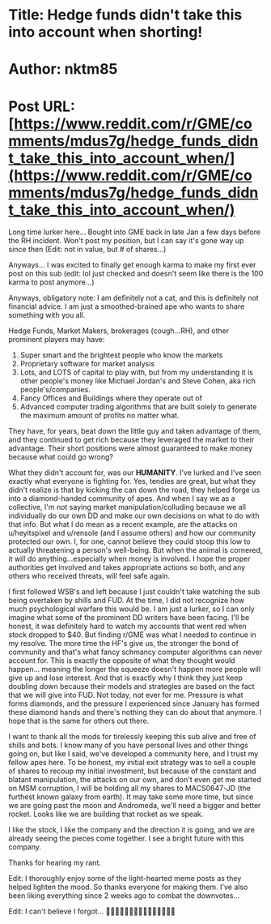 # Title: Hedge funds didn't take this into account when shorting!
# Author: nktm85
# Post URL: [https://www.reddit.com/r/GME/comments/mdus7g/hedge_funds_didnt_take_this_into_account_when/](https://www.reddit.com/r/GME/comments/mdus7g/hedge_funds_didnt_take_this_into_account_when/)


Long time lurker here...  Bought into GME back in late Jan a few days before the RH incident.  Won't post my position, but I can say it's gone way up since then (Edit: not in value, but # of shares...)

Anyways... I was excited to finally get enough karma to make my first ever post on this sub (edit: lol just checked and doesn't seem like there is the 100 karma to post anymore...)

Anyways, obligatory note: I am definitely not a cat, and this is definitely not financial advice.  I am just a smoothed-brained ape who wants to share something with you all.

Hedge Funds, Market Makers, brokerages (cough...RH), and other prominent players may have:

1. Super smart and the brightest people who know the markets
2. Proprietary software for market analysis
3. Lots, and LOTS of capital to play with, but from my understanding it is other people's money like Michael Jordan's and Steve Cohen, aka rich people's/companies.
4. Fancy Offices and Buildings where they operate out of
5. Advanced computer trading algorithms that are built solely to generate the maximum amount of profits no matter what.

They have, for years, beat down the little guy and taken advantage of them, and they continued to get rich because they leveraged the market to their advantage.  Their short positions were almost guaranteed to make money because what could go wrong?

What they didn't account for, was our **HUMANITY**.  I've lurked and I've seen exactly what everyone is fighting for.  Yes, tendies are great, but what they didn't realize is that by kicking the can down the road, they helped forge us into a diamond-handed community of apes.  And when I say we as a collective, I'm not saying market manipulation/colluding because we all individually do our own DD and make our own decisions on what to do with that info.  But what I do mean as a recent example, are the attacks on u/heyitspixel and u/rensole (and I assume others) and how our community protected our own.  I, for one, cannot believe they could stoop this low to actually threatening a person's well-being.  But when the animal is cornered, it will do anything...especially when money is involved.  I hope the proper authorities get involved and takes appropriate actions so both, and any others who received threats, will feel safe again.

I first followed WSB's and left because I just couldn't take watching the sub being overtaken by shills and FUD.  At the time, I did not recognize how much psychological warfare this would be.  I am just a lurker, so I can only imagine what some of the prominent DD writers have been facing.  I'll be honest, it was definitely hard to watch my accounts that went red when stock dropped to $40.  But finding r/GME was what I needed to continue in my resolve.  The more time the HF's give us, the stronger the bond of community and that's what fancy schmancy computer algorithms can never account for.  This is exactly the opposite of what they thought would happen... meaning the longer the squeeze doesn't happen more people will give up and lose interest.  And that is exactly why I think they just keep doubling down because their models and strategies are based on the fact that we will give into FUD.  Not today, not ever for me.  Pressure is what forms diamonds, and the pressure I experienced since January has formed these diamond hands and there's nothing they can do about that anymore.  I hope that is the same for others out there.

I want to thank all the mods for tirelessly keeping this sub alive and free of shills and bots.  I know many of you have personal lives and other things going on, but like I said, we've developed a community here, and I trust my fellow apes here.  To be honest, my initial exit strategy was to sell a couple of shares to recoup my initial investment, but because of the constant and blatant manipulation, the attacks on our own, and don't even get me started on MSM corruption, I will be holding all my shares to  MACS0647-JD (the furthest known galaxy from earth).  It may take some more time, but since we are going past the moon and Andromeda, we'll need a bigger and better rocket.  Looks like we are building that rocket as we speak.

I like the stock, I like the company and the direction it is going, and we are already seeing the pieces come together.  I see a bright future with this company.

Thanks for hearing my rant.

Edit:  I thoroughly enjoy some of the light-hearted meme posts as they helped lighten the mood.  So thanks everyone for making them.  I've also been liking everything since 2 weeks ago to combat the downvotes...

Edit: I can't believe I forgot...  💎💎💎🤚🤚🤚🚀🚀🚀🦍🦍🦍🌚🌚🌚
